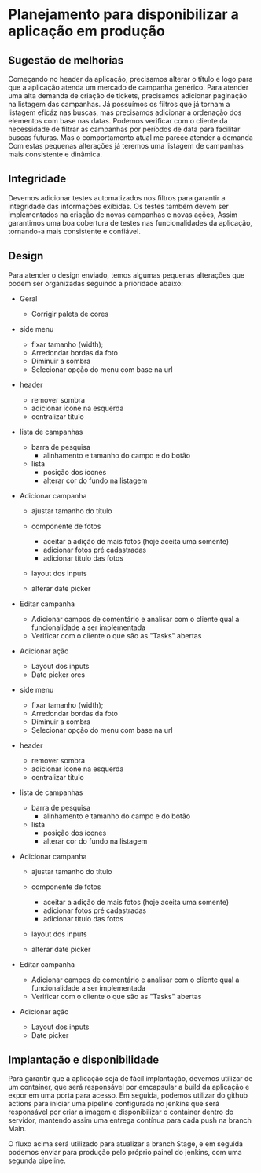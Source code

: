 # Planejamento para disponibilizar a aplicação em produção

## Sugestão de melhorias

Começando no header da aplicação, precisamos alterar o título e logo para que a aplicação atenda um mercado de campanha genérico.
Para atender uma alta demanda de criação de tickets, precisamos adicionar paginação na listagem das campanhas. Já possuímos os filtros que já tornam a listagem eficáz nas buscas, mas precisamos adicionar a ordenação dos elementos com base nas datas.
Podemos verificar com o cliente da necessidade de filtrar as campanhas por períodos de data para facilitar buscas futuras. Mas o comportamento atual me parece atender a demanda
Com estas pequenas alterações já teremos uma listagem de campanhas mais consistente e dinâmica. 

## Integridade

Devemos adicionar testes automatizados nos filtros para garantir a integridade das informações exibidas.
Os testes também devem ser implementados na criação de novas campanhas e novas ações, Assim garantimos uma boa cobertura de testes nas funcionalidades da aplicação, tornando-a mais consistente e confiável.


## Design

Para atender o design enviado, temos algumas pequenas alterações que podem ser organizadas seguindo a prioridade abaixo:

- Geral
    - Corrigir paleta de cores

- side menu
    - fixar tamanho (width);
    - Arredondar bordas da foto
    - Diminuir a sombra
    - Selecionar opção do menu com base na url

- header
    - remover sombra
    - adicionar ícone na esquerda
    - centralizar título

- lista de campanhas
    - barra de pesquisa
        - alinhamento e tamanho do campo e do botão
    - lista 
        - posição dos ícones
        - alterar cor do fundo na listagem

- Adicionar campanha
    - ajustar tamanho do título
    - componente de fotos
        - aceitar a adição de mais fotos (hoje aceita uma somente)
        - adicionar fotos pré cadastradas 
        - adicionar título das fotos

    - layout dos inputs
    - alterar date picker

- Editar campanha
    - Adicionar campos de comentário e analisar com o cliente qual a funcionalidade a ser implementada
    - Verificar com o cliente o que são as "Tasks" abertas 

- Adicionar ação
    - Layout dos inputs
    - Date picker
    ores

- side menu
    - fixar tamanho (width);
    - Arredondar bordas da foto
    - Diminuir a sombra
    - Selecionar opção do menu com base na url

- header
    - remover sombra
    - adicionar ícone na esquerda
    - centralizar título

- lista de campanhas
    - barra de pesquisa
        - alinhamento e tamanho do campo e do botão
    - lista 
        - posição dos ícones
        - alterar cor do fundo na listagem

- Adicionar campanha
    - ajustar tamanho do título
    - componente de fotos
        - aceitar a adição de mais fotos (hoje aceita uma somente)
        - adicionar fotos pré cadastradas 
        - adicionar título das fotos

    - layout dos inputs
    - alterar date picker

- Editar campanha
    - Adicionar campos de comentário e analisar com o cliente qual a funcionalidade a ser implementada
    - Verificar com o cliente o que são as "Tasks" abertas 

- Adicionar ação
    - Layout dos inputs
    - Date picker

## Implantação e disponibilidade

Para garantir que a aplicação seja de fácil implantação, devemos utilizar de um container, que será responsável por emcapsular a build da aplicação e expor em uma porta para acesso.
Em seguida, podemos utilizar do github actions para iniciar uma pipeline configurada no jenkins que será responsável por criar a imagem e disponibilizar o container dentro do servidor, mantendo assim uma entrega contínua para cada push na branch Main.

O fluxo acima será utilizado para atualizar a branch Stage, e em seguida podemos enviar para produção pelo próprio painel do jenkins, com uma segunda pipeline.

